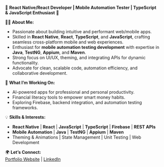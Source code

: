 🌟 **React Native/React Developer | Mobile Automation Tester | TypeScript & JavaScript Enthusiast** 🌟  

👨‍💻 **About Me:**  
- Passionate about building intuitive and performant web/mobile apps.  
- Skilled in **React Native**, **React**, **TypeScript**, and **JavaScript**, crafting seamless cross-platform mobile and web experiences.  
- Enthusiast for **mobile automation testing development** with expertise in **Java**, **TestNG**, **Appium**, and **Maven**.  
- Strong focus on UI/UX, theming, and integrating APIs for dynamic functionality.  
- Advocate for clean, scalable code, automation efficiency, and collaborative development.  

🚀 **What I’m Working On:**  
- AI-powered apps for professional and personal productivity.  
- Financial literacy tools to empower smart money habits.  
- Exploring Firebase, backend integration, and automation testing frameworks.  

💡 **Skills & Interests:**  
- **React Native** | **React** | **JavaScript** | **TypeScript** | **Firebase** | **REST APIs**  
- **Mobile Automation** | **Java** | **TestNG** | **Appium** | **Maven**  
- Theming & Animations | State Management | Unit Testing | Web Development  

🌍 **Let’s Connect:**  
[Portfolio Website](https://kepegram.github.io/myPortfolio/) | [LinkedIn](https://www.linkedin.com/in/kadin-pegram-15982118b/)  
